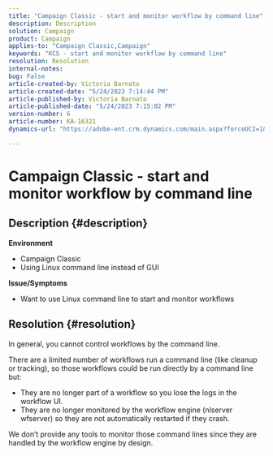 ```yaml
---
title: "Campaign Classic - start and monitor workflow by command line"
description: Description
solution: Campaign
product: Campaign
applies-to: "Campaign Classic,Campaign"
keywords: "KCS - start and monitor workflow by command line"
resolution: Resolution
internal-notes: 
bug: False
article-created-by: Victoria Barnato
article-created-date: "5/24/2023 7:14:44 PM"
article-published-by: Victoria Barnato
article-published-date: "5/24/2023 7:15:02 PM"
version-number: 6
article-number: KA-16321
dynamics-url: "https://adobe-ent.crm.dynamics.com/main.aspx?forceUCI=1&pagetype=entityrecord&etn=knowledgearticle&id=79b3a63a-67fa-ed11-8849-6045bd006b3d"

---
```

# Campaign Classic - start and monitor workflow by command line

## Description {#description}

<b>Environment</b>
- Campaign Classic
- Using Linux command line instead of GUI

<b>Issue/Symptoms</b>
- Want to use Linux command line to start and monitor workflows



## Resolution {#resolution}


In general, you cannot control workflows by the command line.

There are a limited number of workflows run a command line (like cleanup or tracking), so those workflows could be run directly by a command line but:

- They are no longer part of a workflow so you lose the logs in the workflow UI.
- They are no longer monitored by the workflow engine (nlserver wfserver) so they are not automatically restarted if they crash.


We don’t provide any tools to monitor those command lines since they are handled by the workflow engine by design.

